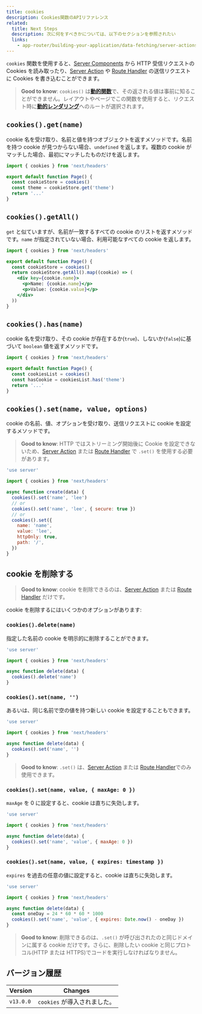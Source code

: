 ```yaml
---
title: cookies
description: Cookies関数のAPIリファレンス
related:
  title: Next Steps
  description: 次に何をすべきかについては、以下のセクションを参照されたい
  links:
    - app-router/building-your-application/data-fetching/server-actions
---
```


`cookies` 関数を使用すると、[Server Components](/docs/app-router/building-your-application/rendering/server-components) から HTTP 受信リクエストの Cookies を読み取ったり、[Server Action](/docs/app-router/building-your-application/data-fetching/forms-and-mutations) や [Route Handler](/docs/app-router/building-your-application/routing/route-handlers) の送信リクエストに Cookies を書き込むことができます。

> **Good to know**: `cookies()` は[**動的関数**](/docs/app-router/building-your-application/rendering/server-components#動的関数)で、その返される値は事前に知ることができません。レイアウトやページでこの関数を使用すると、リクエスト時に[**動的レンダリング**](/docs/app-router/building-your-application/rendering/server-components#動的レンダリング)へのルートが選択されます。

## `cookies().get(name)`

cookie 名を受け取り、名前と値を持つオブジェクトを返すメソッドです。名前を持つ cookie が見つからない場合、`undefined` を返します。複数の cookie がマッチした場合、最初にマッチしたものだけを返します。

```jsx title="app/page.js"
import { cookies } from 'next/headers'

export default function Page() {
  const cookieStore = cookies()
  const theme = cookieStore.get('theme')
  return '...'
}
```

## `cookies().getAll()`

`get` と似ていますが、名前が一致するすべての cookie のリストを返すメソッドです。`name` が指定されていない場合、利用可能なすべての cookie を返します。

```jsx title="app/page.js"
import { cookies } from 'next/headers'

export default function Page() {
  const cookieStore = cookies()
  return cookieStore.getAll().map((cookie) => (
    <div key={cookie.name}>
      <p>Name: {cookie.name}</p>
      <p>Value: {cookie.value}</p>
    </div>
  ))
}
```

## `cookies().has(name)`

cookie 名を受け取り、その cookie が存在するか(`true`)、しないか(`false`)に基づいて `boolean` 値を返すメソッドです。

```jsx title="app/page.js"
import { cookies } from 'next/headers'

export default function Page() {
  const cookiesList = cookies()
  const hasCookie = cookiesList.has('theme')
  return '...'
}
```

## `cookies().set(name, value, options)`

cookie の名前、値、オプションを受け取り、送信リクエストに cookie を設定するメソッドです。

> **Good to know**: HTTP ではストリーミング開始後に Cookie を設定できないため、[Server Action](/docs/app-router/building-your-application/data-fetching/forms-and-mutations) または [Route Handler](/docs/app-router/building-your-application/routing/route-handlers) で `.set()` を使用する必要があります。

```js title="app/actions.js"
'use server'

import { cookies } from 'next/headers'

async function create(data) {
  cookies().set('name', 'lee')
  // or
  cookies().set('name', 'lee', { secure: true })
  // or
  cookies().set({
    name: 'name',
    value: 'lee',
    httpOnly: true,
    path: '/',
  })
}
```

## cookie を削除する

> **Good to know**: cookie を削除できるのは、[Server Action](/docs/app-router/building-your-application/data-fetching/forms-and-mutations) または [Route Handler](/docs/app-router/building-your-application/routing/route-handlers) だけです。

cookie を削除するにはいくつかのオプションがあります:

### `cookies().delete(name)`

指定した名前の cookie を明示的に削除することができます。

```js title="app/actions.js"
'use server'

import { cookies } from 'next/headers'

async function delete(data) {
  cookies().delete('name')
}
```

### `cookies().set(name, '')`

あるいは、同じ名前で空の値を持つ新しい cookie を設定することもできます。

```js title="app/actions.js"
'use server'

import { cookies } from 'next/headers'

async function delete(data) {
  cookies().set('name', '')
}
```

> **Good to know**: `.set()` は、[Server Action](/docs/app-router/building-your-application/data-fetching/forms-and-mutations) または [Route Handler](/docs/app-router/building-your-application/routing/route-handlers)でのみ使用できます。

### `cookies().set(name, value, { maxAge: 0 })`

`maxAge` を 0 に設定すると、cookie は直ちに失効します。

```js title="app/actions.js"
'use server'

import { cookies } from 'next/headers'

async function delete(data) {
  cookies().set('name', 'value', { maxAge: 0 })
}
```

### `cookies().set(name, value, { expires: timestamp })`

`expires` を過去の任意の値に設定すると、cookie は直ちに失効します。

```js title="app/actions.js"
'use server'

import { cookies } from 'next/headers'

async function delete(data) {
  const oneDay = 24 * 60 * 60 * 1000
  cookies().set('name', 'value', { expires: Date.now() - oneDay })
}
```

> **Good to know**: 削除できるのは、`.set()` が呼び出されたのと同じドメインに属する cookie だけです。さらに、削除したい cookie と同じプロトコル(HTTP または HTTPS)でコードを実行しなければなりません。

## バージョン履歴

| Version   | Changes                      |
| --------- | ---------------------------- |
| `v13.0.0` | `cookies` が導入されました。 |
